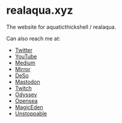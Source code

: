 # realaqua.xyz

The website for aquaticthickshell / realaqua.

Can also reach me at:
- [Twitter](https://twitter.realaqua.xyz/)
- [YouTube](https://youtube.realaqua.xyz/)
- [Medium](https://medium.realaqua.xyz/)
- [Mirror](https://mirror.realaqua.xyz/)
- [DeSo](https://deso.realaqua.xyz/)
- [Mastodon](https://mastodon.realaqua.xyz/)
- [Twitch](https://twitch.realaqua.xyz/)
- [Odyssey](https://odysee.realaqua.xyz/)
- [Opensea](https://opensea.realaqua.xyz/)
- [MagicEden](https://magiceden.realaqua.xyz/)
- [Unstoppable](https://unstoppable.realaqua.xyz/)
